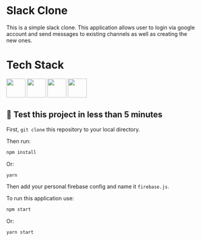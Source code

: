 # Slack Clone

This is a simple slack clone. This application allows user to login via google account and send messages to existing channels as well as creating the new ones.

# Tech Stack
<img width="50" height="50" src="https://cdn.worldvectorlogo.com/logos/react-2.svg" /> <img width="50" height="50" src="https://cdn.worldvectorlogo.com/logos/styled-components-1.svg" /> <img width="50" height="50" src="https://cdn.worldvectorlogo.com/logos/redux.svg" /> <img width="50" height="50" src="https://cdn.worldvectorlogo.com/logos/firebase-1.svg" />

## 🚀 Test this project in less than 5 minutes

First, `git clone` this repository to your local directory.

Then run:

```bash
npm install
```

Or:

```bash
yarn
```

Then add your personal firebase config and name it `firebase.js`.

To run this application use:

```bash
npm start
```

Or:

```bash
yarn start
```
